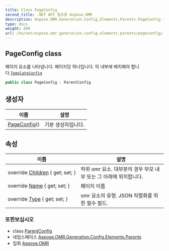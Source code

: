 ```yaml
---
title: Class PageConfig
second_title: .NET API 참조용 Aspose.OMR
description: Aspose.OMR.Generation.Config.Elements.Parents.PageConfig 수업. 페이지 요소를 나타냅니다. 페이지당 하나입니다. 의 내부에 배치해야 합니다.TemplateConfig
type: docs
weight: 260
url: /ko/net/aspose.omr.generation.config.elements.parents/pageconfig/
---
```

## PageConfig class

페이지 요소를 나타냅니다. 페이지당 하나입니다. 의 내부에 배치해야 합니다.[`TemplateConfig`](../../aspose.omr.generation.config/templateconfig/)

```csharp
public class PageConfig : ParentConfig
```

## 생성자

| 이름 | 설명 |
| --- | --- |
| [PageConfig](pageconfig/)() | 기본 생성자입니다. |

## 속성

| 이름 | 설명 |
| --- | --- |
| override [Children](../../aspose.omr.generation.config.elements.parents/pageconfig/children/) { get; set; } | 하위 omr 요소. 대부분의 경우 부모 내부 또는 그 아래에 위치합니다. |
| override [Name](../../aspose.omr.generation.config.elements.parents/pageconfig/name/) { get; set; } | 페이지 이름 |
| override [Type](../../aspose.omr.generation.config.elements.parents/pageconfig/type/) { get; set; } | omr 요소의 유형. JSON 직렬화를 위한 필수 필드. |

### 또한보십시오

* class [ParentConfig](../../aspose.omr.generation.config/parentconfig/)
* 네임스페이스 [Aspose.OMR.Generation.Config.Elements.Parents](../../aspose.omr.generation.config.elements.parents/)
* 집회 [Aspose.OMR](../../)


